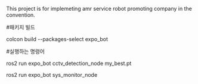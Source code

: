 This project is for implemeting amr service robot promoting company in the convention.


#패키지 빌드

colcon build --packages-select expo_bot

#실행하는 명령어

ros2 run expo_bot cctv_detection_node my_best.pt

ros2 run expo_bot sys_monitor_node
